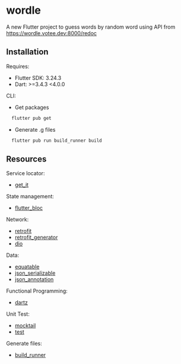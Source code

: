 # wordle

A new Flutter project to guess words by random word using API from https://wordle.votee.dev:8000/redoc

## Installation

Requires:

- Flutter SDK: 3.24.3
- Dart: >=3.4.3 <4.0.0

CLI:

- Get packages

```bash
  flutter pub get
```

- Generate .g files

```bash
  flutter pub run build_runner build
```

## Resources

Service locator:

- [get_it](`https://pub.dev/packages/get_it`)

State management:

- [flutter_bloc](`https://pub.dev/packages/flutter_bloc`)

Network:

- [retrofit](`https://pub.dev/packages/retrofit`)
- [retrofit_generator](`https://pub.dev/packages/retrofit_generator`)
- [dio](`https://pub.dev/packages/dio`)

Data:

- [equatable](`https://pub.dev/packages/equatable`)
- [json_serializable](`https://pub.dev/packages/json_serializable`)
- [json_annotation](`https://pub.dev/packages/json_annotation`)

Functional Programming:

- [dartz](`https://pub.dev/packages/dartz`)

Unit Test:

- [mocktail](`https://pub.dev/packages/mocktail`)
- [test](`https://pub.dev/packages/test`)

Generate files:

- [build_runner](`https://pub.dev/packages/build_runner`)
